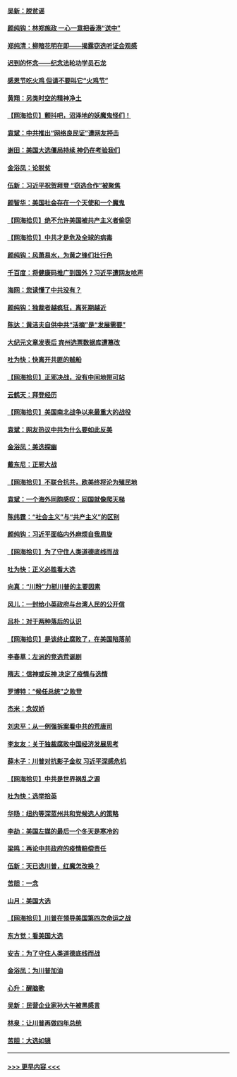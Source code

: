 #### [吴新：脱贫谣](../pages/nsc993/n12580839.md?t=11291402) 
#### [颜纯钩：林郑施政 一心一意把香港“送中”](../pages/nsc993/n12580805.md?t=11291402) 
#### [郑纯清：柳暗花明在即——揭露窃选听证会观感](../pages/nsc993/n12580795.md?t=11291402) 
#### [迟到的怀念——纪念法轮功学员石龙](../pages/nsc993/n12580245.md?t=11291402) 
#### [感恩节吃火鸡  但请不要叫它“火鸡节”](../pages/nsc993/n12580252.md?t=11291402) 
#### [黄翔：另类时空的精神净土](../pages/nsc993/n12578638.md?t=11291402) 
#### [【网海拾贝】颤抖吧，沼泽地的妖魔鬼怪们！](../pages/nsc993/n12578552.md?t=11291402) 
#### [袁斌：中共推出“网络良民证”遭网友抨击](../pages/nsc993/n12578511.md?t=11291402) 
#### [谢田：美国大选僵局持续 神仍在考验我们](../pages/nsc993/n12577432.md?t=11291402) 
#### [金浴凤：论脱贫](../pages/nsc993/n12576386.md?t=11291402) 
#### [伍新：习近平祝贺拜登 “窃选合作”被聚焦](../pages/nsc993/n12576358.md?t=11291402) 
#### [颜智华：美国社会存在一个天使和一个魔鬼](../pages/nsc993/n12574299.md?t=11291402) 
#### [【网海拾贝】绝不允许美国被共产主义者偷窃](../pages/nsc993/n12573396.md?t=11291402) 
#### [【网海拾贝】中共才是危及全球的病毒](../pages/nsc993/n12571204.md?t=11291402) 
#### [颜纯钩：风萧易水，为黄之锋们壮行色](../pages/nsc993/n12571487.md?t=11291402) 
#### [千百度：将健康码推广到国外？习近平遭网友呛声](../pages/nsc993/n12570808.md?t=11291402) 
#### [海网：您读懂了中共没有？](../pages/nsc993/n12570487.md?t=11291402) 
#### [颜纯钩：独裁者越疯狂，离死期越近](../pages/nsc993/n12569055.md?t=11291402) 
#### [陈达：黄洁夫自供中共“活摘”是“发展需要”](../pages/nsc993/n12568541.md?t=11291402) 
#### [大纪元文章发表后 宾州选票数据库遭篡改](../pages/nsc993/n12568105.md?t=11291402) 
#### [吐为快：快离开共匪的贼船](../pages/nsc993/n12568462.md?t=11291402) 
#### [【网海拾贝】正邪决战，没有中间地带可站](../pages/nsc993/n12568439.md?t=11291402) 
#### [云鹤天：拜登经历](../pages/nsc993/n12567294.md?t=11291402) 
#### [【网海拾贝】美国南北战争以来最重大的战役](../pages/nsc993/n12567247.md?t=11291402) 
#### [袁斌：网友热议中共为什么要如此反美](../pages/nsc993/n12567162.md?t=11291402) 
#### [金浴凤：美选探幽](../pages/nsc993/n12567147.md?t=11291402) 
#### [戴东尼：正邪大战](../pages/nsc993/n12567033.md?t=11291402) 
#### [【网海拾贝】不联合抗共，欧美终将沦为殖民地](../pages/nsc993/n12565068.md?t=11291402) 
#### [袁斌：一个海外同胞感叹：回国就像爬天梯](../pages/nsc993/n12564986.md?t=11291402) 
#### [陈纬霆：“社会主义”与“共产主义”的区别](../pages/nsc993/n12562417.md?t=11291402) 
#### [颜纯钩：习近平面临内外麻烦自我周旋](../pages/nsc993/n12563356.md?t=11291402) 
#### [【网海拾贝】为了守住人类道德底线而战](../pages/nsc993/n12562542.md?t=11291402) 
#### [吐为快：正义必胜看大选](../pages/nsc993/n12561967.md?t=11291402) 
#### [向真：“川粉”力挺川普的主要因素](../pages/nsc993/n12560774.md?t=11291402) 
#### [风儿：一封给小英政府与台湾人民的公开信](../pages/nsc993/n12560581.md?t=11291402) 
#### [吕朴：对于两种落后的认识](../pages/nsc993/n12560492.md?t=11291402) 
#### [【网海拾贝】是该终止腐败了，在美国陷落前](../pages/nsc993/n12559936.md?t=11291402) 
#### [李春草：左派的竞选荒诞剧](../pages/nsc993/n12558380.md?t=11291402) 
#### [隋志：信神或反神 决定了疫情与选情](../pages/nsc993/n12558255.md?t=11291402) 
#### [罗博特：“候任总统”之败登](../pages/nsc993/n12558189.md?t=11291402) 
#### [杰米：念奴娇](../pages/nsc993/n12558174.md?t=11291402) 
#### [刘忠平：从一例强拆案看中共的荒唐司](../pages/nsc993/n12558036.md?t=11291402) 
#### [李友友：关于独裁腐败中国经济发展思考](../pages/nsc993/n12558004.md?t=11291402) 
#### [薛木子：川普对抗影子金权 习近平深感危机](../pages/nsc993/n12557342.md?t=11291402) 
#### [【网海拾贝】中共是世界祸乱之源](../pages/nsc993/n12555353.md?t=11291402) 
#### [吐为快：选举拾英](../pages/nsc993/n12555041.md?t=11291402) 
#### [华旸：纽约等深蓝州共和党候选人的策略](../pages/nsc993/n12554309.md?t=11291402) 
#### [李劼：美国左媒的最后一个冬天是寒冷的](../pages/nsc993/n12552947.md?t=11291402) 
#### [梁鸣：再论中共政府的疫情赔偿责任](../pages/nsc993/n12553012.md?t=11291402) 
#### [伍新：天已选川普，红魔怎改换？](../pages/nsc993/n12552970.md?t=11291402) 
#### [苦胆：一念](../pages/nsc993/n12552957.md?t=11291402) 
#### [山月：美国大选](../pages/nsc993/n12552446.md?t=11291402) 
#### [【网海拾贝】川普在领导美国第四次命运之战](../pages/nsc993/n12551973.md?t=11291402) 
#### [东方觉：看美国大选](../pages/nsc993/n12551647.md?t=11291402) 
#### [安吉：为了守住人类道德底线而战](../pages/nsc993/n12551111.md?t=11291402) 
#### [金浴凤：为川普加油](../pages/nsc993/n12551085.md?t=11291402) 
#### [心升：醒脑歌](../pages/nsc993/n12550984.md?t=11291402) 
#### [吴新：民营企业家孙大午被黑感言](../pages/nsc993/n12550656.md?t=11291402) 
#### [林泉：让川普再做四年总统](../pages/nsc993/n12550640.md?t=11291402) 
#### [苦胆：大选如镜](../pages/nsc993/n12550630.md?t=11291402) 

----
#### [ >>> 更早内容 <<< ](../indexes/nsc993-earlier.md)
